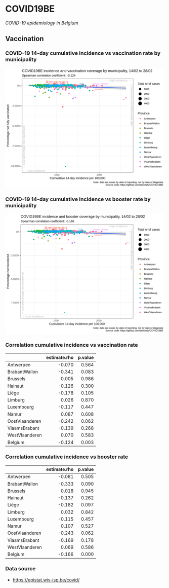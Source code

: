 
# COVID19BE

*COVID-19 epidemiology in Belgium*

## Vaccination

### COVID-19 14-day cumulative incidence vs vaccination rate by municipality

![](covid19be-vaccination.png)

### COVID-19 14-day cumulative incidence vs booster rate by municipality

![](covid19be-vaccination-booster.png)

### Correlation cumulative incidence vs vaccination rate

|                | estimate.rho | p.value |
| :------------- | -----------: | ------: |
| Antwerpen      |      \-0.070 |   0.564 |
| BrabantWallon  |      \-0.341 |   0.083 |
| Brussels       |        0.005 |   0.986 |
| Hainaut        |      \-0.126 |   0.300 |
| Liège          |      \-0.178 |   0.105 |
| Limburg        |        0.026 |   0.870 |
| Luxembourg     |      \-0.117 |   0.447 |
| Namur          |        0.087 |   0.608 |
| OostVlaanderen |      \-0.242 |   0.062 |
| VlaamsBrabant  |      \-0.139 |   0.268 |
| WestVlaanderen |        0.070 |   0.583 |
| Belgium        |      \-0.124 |   0.003 |

### Correlation cumulative incidence vs booster rate

|                | estimate.rho | p.value |
| :------------- | -----------: | ------: |
| Antwerpen      |      \-0.081 |   0.505 |
| BrabantWallon  |      \-0.333 |   0.090 |
| Brussels       |        0.018 |   0.945 |
| Hainaut        |      \-0.137 |   0.262 |
| Liège          |      \-0.182 |   0.097 |
| Limburg        |        0.032 |   0.842 |
| Luxembourg     |      \-0.115 |   0.457 |
| Namur          |        0.107 |   0.527 |
| OostVlaanderen |      \-0.243 |   0.062 |
| VlaamsBrabant  |      \-0.169 |   0.178 |
| WestVlaanderen |        0.069 |   0.586 |
| Belgium        |      \-0.166 |   0.000 |

### Data source

  - <https://epistat.wiv-isp.be/covid/>
